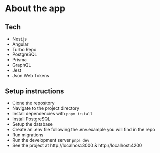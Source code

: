 # About the app

## Tech

- Nest.js
- Angular
- Turbo Repo
- PostgreSQL
- Prisma
- GraphQL
- Jest
- Json Web Tokens

## Setup instructions

- Clone the repository
- Navigate to the project directory
- Install dependencies with <code>pnpm install</code>
- Install PostgreSQL
- Setup the database
- Create an .env file following the .env.example you will find in the repo
- Run migrations
- Run the development server <code>pnpm dev</code>
- See the project at http://localhost:3000 & http://localhost:4200
